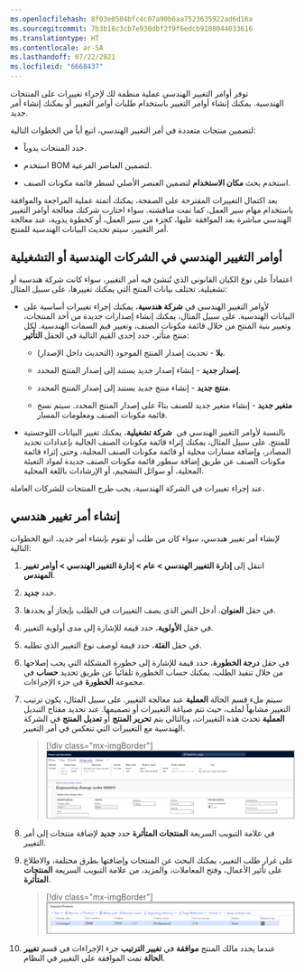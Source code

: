 ```yaml
---
ms.openlocfilehash: 8f03e0504bfc4c07a90b6aa7523635922ad6d16a
ms.sourcegitcommit: 7b3b18c3cb7e930dbf2f9f6edcb9108044033616
ms.translationtype: HT
ms.contentlocale: ar-SA
ms.lasthandoff: 07/22/2021
ms.locfileid: "6668437"
---
```

توفر أوامر التغيير الهندسي عملية منظمة لك لإجراء تغييرات على المنتجات الهندسية. يمكنك إنشاء أوامر التغيير باستخدام طلبات أوامر التغيير أو يمكنك إنشاء أمر جديد.

لتضمين منتجات متعددة في أمر التغيير الهندسي، اتبع أياً من الخطوات التالية:

-   حدد المنتجات يدوياً.

-   استخدم BOM لتضمين العناصر الفرعية.

-   استخدم بحث **مكان الاستخدام** لتضمين العنصر الأصلي لسطر قائمة مكونات الصنف.

بعد اكتمال التغييرات المقترحة على الصفحة، يمكنك أتمتة عملية المراجعة والموافقة باستخدام مهام سير العمل، كما تمت مناقشته. سواء اختارت شركتك معالجة أوامر التغيير الهندسي مباشرة بعد الموافقة عليها، كجزء من سير العمل، أو كخطوة يدوية، عند معالجة أمر التغيير، سيتم تحديث البيانات الهندسية للمنتج.

## <a name="engineering-change-orders-in-engineering-or-operational-companies"></a>أوامر التغيير الهندسي في الشركات الهندسية أو التشغيلية

اعتماداً على نوع الكيان القانوني الذي تُنشئ فيه أمر التغيير، سواء كانت شركة هندسية أو تشغيلية، تختلف بيانات المنتج التي يمكنك تغييرها، على سبيل المثال:

- لأوامر التغيير الهندسي في **شركة هندسية**، يمكنك إجراء تغييرات أساسية على البيانات الهندسية. على سبيل المثال، يمكنك إنشاء إصدارات جديدة من أحد المنتجات، وتغيير بنية المنتج من خلال قائمة مكونات الصنف، وتغيير قيم السمات الهندسية. لكل منتج متأثر، حدد إحدى القيم التالية في الحقل **التأثير**:

    - **بلا** - تحديث إصدار المنتج الموجود (التحديث داخل الإصدار).

    - **إصدار جديد** - إنشاء إصدار جديد يستند إلى إصدار المنتج المحدد.

    - **منتج جديد** - إنشاء منتج جديد يستند إلى إصدار المنتج المحدد.

    - **متغير جديد** - إنشاء متغير جديد للصنف بناءً على إصدار المنتج المحدد. سيتم نسخ قائمة مكونات الصنف ومعلومات المسار.

- بالنسبة لأوامر التغيير الهندسي في  **شركة تشغيلية**، يمكنك تغيير البيانات اللوجستية للمنتج. على سبيل المثال، يمكنك إثراء قائمة مكونات الصنف الحالية بإعدادات تحديد المصادر، وإضافة مسارات محلية أو قائمة مكونات الصنف المحلية، وحتى إثراء قائمة مكونات الصنف عن طريق إضافة سطور قائمة مكونات الصنف جديدة لمواد التعبئة المحلية، أو سوائل التشحيم، أو الإرشادات باللغة المحلية.

عند إجراء تغييرات في الشركة الهندسية، يجب طرح المنتجات للشركات العاملة.

## <a name="create-an-engineering-change-order"></a>إنشاء أمر تغيير هندسي

لإنشاء أمر تغيير هندسي، سواء كان من طلب أو تقوم بإنشاء أمر جديد، اتبع الخطوات التالية:

1.  انتقل إلى **إدارة التغيير الهندسي > عام > إدارة التغيير الهندسي > أوامر تغيير المهندس**.

1.  حدد **جديد**.

1.  في حقل **العنوان**، أدخل النص الذي يصف التغييرات في الطلب بإيجاز أو يحددها.

1.  في حقل **الأولوية**، حدد قيمة للإشارة إلى مدى أولوية التغيير. 

1.  في حقل **الفئة**، حدد قيمة لوصف نوع التغيير الذي تطلبه.

1.  في حقل **درجة الخطورة**، حدد قيمة للإشارة إلى خطورة المشكلة التي يجب إصلاحها من خلال تنفيذ الطلب. يمكنك حساب الخطورة تلقائياً عن طريق تحديد **حساب** في مجموعة **الخطورة** في جزء الإجراءات.

1.  سيتم ملء قسم الحالة **العملية** عند معالجة التغيير. على سبيل المثال، يكون ترتيب التغيير مشابهاً لملف، حيث تتم صياغة التغييرات أو تصميمها. عند تحديد مفتاح التبديل **العملية** تحدث هذه التغييرات، وبالتالي يتم **تحرير المنتج** أو **تعديل المنتج** في الشركة الهندسية مع التغييرات التي تنعكس في أمر التغيير.

    > [!div class="mx-imgBorder"]
    > [![لقطة شاشة لصفحة ترتيب التغيير الهندسي التي تفتح عند إجراء التحديد السابق. الحقول الاختيارية لملئها هي العنوان والفئة والأولوية والخطورة. عند معالجة أمر التغيير، ستتم تعبئة الحقول التي تمت معالجتها بواسطة ومعالجة في.](../media/change-order-identification.png)](../media/change-order-identification.png#lightbox)

1.  في علامة التبويب السريعة **المنتجات المتأثرة** حدد **جديد** لإضافة منتجات إلى أمر التغيير.

1.  على غرار طلب التغيير، يمكنك البحث عن المنتجات وإضافتها بطرق مختلفة، والاطلاع على تأثير الأعمال، وفتح المعاملات، والمزيد، من علامة التبويب السريعة **المنتجات المتأثرة**.

    > [!div class="mx-imgBorder"]
    > [![لقطة شاشة لعلامة التبويب السريعة المنتجات المتأثرة بخيارات مشابهة لحقول طلب التغيير.](../media/impacted-products.png)](../media/impacted-products.png#lightbox)

1. عندما يحدد مالك المنتج **موافقة** في **تغيير الترتيب** جزء الإجراءات في قسم **تغيير الحالة** تمت الموافقة على التغيير في النظام.
